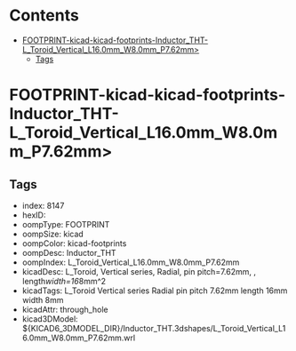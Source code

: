 



Contents
========

* [FOOTPRINT-kicad-kicad-footprints-Inductor_THT-L_Toroid_Vertical_L16.0mm_W8.0mm_P7.62mm>](#footprint-kicad-kicad-footprints-inductor_tht-l_toroid_vertical_l160mm_w80mm_p762mm)
	* [Tags](#tags)

# FOOTPRINT-kicad-kicad-footprints-Inductor_THT-L_Toroid_Vertical_L16.0mm_W8.0mm_P7.62mm>

## Tags

- index: 8147
- hexID: 
- oompType: FOOTPRINT
- oompSize: kicad
- oompColor: kicad-footprints
- oompDesc: Inductor_THT
- oompIndex: L_Toroid_Vertical_L16.0mm_W8.0mm_P7.62mm
- kicadDesc: L_Toroid, Vertical series, Radial, pin pitch=7.62mm, , length*width=16*8mm^2
- kicadTags: L_Toroid Vertical series Radial pin pitch 7.62mm  length 16mm width 8mm
- kicadAttr: through_hole
- kicad3DModel: ${KICAD6_3DMODEL_DIR}/Inductor_THT.3dshapes/L_Toroid_Vertical_L16.0mm_W8.0mm_P7.62mm.wrl
